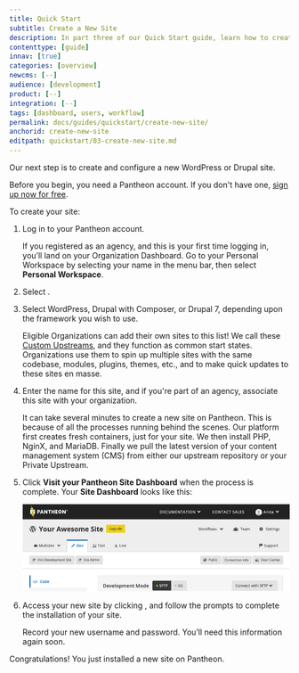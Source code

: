 ```yaml
---
title: Quick Start
subtitle: Create a New Site
description: In part three of our Quick Start guide, learn how to create your new Pantheon site.
contenttype: [guide]
innav: [true]
categories: [overview]
newcms: [--]
audience: [development]
product: [--]
integration: [--]
tags: [dashboard, users, workflow]
permalink: docs/guides/quickstart/create-new-site/
anchorid: create-new-site
editpath: quickstart/03-create-new-site.md
---
```


Our next step is to create and configure a new WordPress or Drupal site.

Before you begin, you need a Pantheon account. If you don't have one, [sign up now for free](https://pantheon.io/register?docs).

To create your site: 

1. Log in to your Pantheon account. 

   <Alert title="Note" type="info">

   If you registered as an agency, and this is your first time logging in, you’ll land on your Organization Dashboard. Go to your Personal Workspace by selecting your name in the menu bar, then select **Personal Workspace**.

   </Alert>

1. Select <Icon icon="plus" text="Create New Site"/>. 

1. Select WordPress, Drupal with Composer, or Drupal 7, depending upon the framework you wish to use.

   <Alert title="Note" type="info">

   Eligible Organizations can add their own sites to this list! We call these [Custom Upstreams](/guides/custom-upstream), and they function as common start states. Organizations use them to spin up multiple sites with the same codebase, modules, plugins, themes, etc., and to make quick updates to these sites en masse.

   </Alert>

1. Enter the name for this site, and if you're part of an agency, associate this site with your organization.

   It can take several minutes to create a new site on Pantheon. This is because of all the processes running behind the scenes. Our platform first creates fresh containers, just for your site. We then install PHP, NginX, and MariaDB. Finally we pull the latest version of your content management system (CMS) from either our upstream repository or your Private Upstream.

1. Click **Visit your Pantheon Site Dashboard** when the process is complete. Your **Site Dashboard** looks like this:

     ![Site Dashboard in the Dev tab shows the Visit Development Site button](../../../images/dashboard/site-dashboard-dev.png)

1. Access your new site by clicking <Icon icon="new-window-alt" text="Visit Development Site"/>, and follow the prompts to complete the installation of your site.

   <Alert title="Note" type="info">

   Record your new username and password. You’ll need this information again soon.

   </Alert>

Congratulations! You just installed a new site on Pantheon.